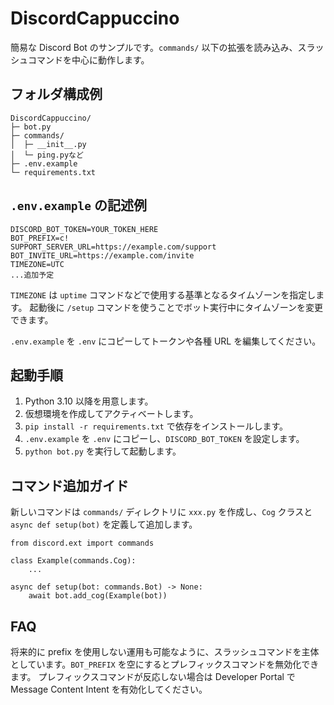# DiscordCappuccino

簡易な Discord Bot のサンプルです。`commands/` 以下の拡張を読み込み、スラッシュコマンドを中心に動作します。

## フォルダ構成例

```
DiscordCappuccino/
├─ bot.py
├─ commands/
│  ├─ __init__.py
│  └─ ping.pyなど
├─ .env.example
└─ requirements.txt
```

## `.env.example` の記述例

```
DISCORD_BOT_TOKEN=YOUR_TOKEN_HERE
BOT_PREFIX=c!
SUPPORT_SERVER_URL=https://example.com/support
BOT_INVITE_URL=https://example.com/invite
TIMEZONE=UTC
...追加予定
```

`TIMEZONE` は `uptime` コマンドなどで使用する基準となるタイムゾーンを指定します。
起動後に `/setup` コマンドを使うことでボット実行中にタイムゾーンを変更できます。

`.env.example` を `.env` にコピーしてトークンや各種 URL を編集してください。

## 起動手順

1. Python 3.10 以降を用意します。
2. 仮想環境を作成してアクティベートします。
3. `pip install -r requirements.txt` で依存をインストールします。
4. `.env.example` を `.env` にコピーし、`DISCORD_BOT_TOKEN` を設定します。
5. `python bot.py` を実行して起動します。

## コマンド追加ガイド

新しいコマンドは `commands/` ディレクトリに `xxx.py` を作成し、`Cog` クラスと `async def setup(bot)` を定義して追加します。

```
from discord.ext import commands

class Example(commands.Cog):
    ...

async def setup(bot: commands.Bot) -> None:
    await bot.add_cog(Example(bot))
```

## FAQ

将来的に prefix を使用しない運用も可能なように、スラッシュコマンドを主体としています。`BOT_PREFIX` を空にするとプレフィックスコマンドを無効化できます。
プレフィックスコマンドが反応しない場合は Developer Portal で Message Content Intent を有効化してください。

